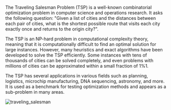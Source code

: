 The Traveling Salesman Problem (TSP) is a well-known combinatorial optimization problem in computer science and operations research. 
It asks the following question: "Given a list of cities and the distances between each pair of cities, what is the shortest possible route that visits each city exactly once and returns to the origin city?".

The TSP is an NP-hard problem in computational complexity theory, meaning that it is computationally difficult to find an optimal solution for large instances. 
However, many heuristics and exact algorithms have been developed to solve the TSP efficiently. 
Some instances with tens of thousands of cities can be solved completely, and even problems with millions of cities can be approximated within a small fraction of 1%1.

The TSP has several applications in various fields such as planning, logistics, microchip manufacturing, DNA sequencing, astronomy, and more. 
It is used as a benchmark for testing optimization methods and appears as a sub-problem in many areas.


![traveling_salesman](https://github.com/DarkStarStrix/QuantumHybrid_Hyperoptimization/assets/108637439/5f99a715-59e9-47ec-a7c8-6e2af1546d02)

